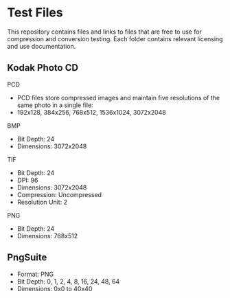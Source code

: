 # Test Files

This repository contains files and links to files that are free to use for compression and conversion testing. Each folder contains relevant licensing and use documentation. 

## Kodak Photo CD 

PCD

* PCD files store compressed images and maintain five resolutions of the same photo in a single file:
* 192x128, 384x256, 768x512, 1536x1024, 3072x2048

BMP

* Bit Depth: 24
* Dimensions: 3072x2048

TIF

* Bit Depth: 24
* DPI: 96
* Dimensions: 3072x2048
* Compression: Uncompressed
* Resolution Unit: 2

PNG

* Bit Depth: 24
* Dimensions: 768x512

## PngSuite

* Format: PNG
* Bit Depth: 0, 1, 2, 4, 8, 16, 24, 48, 64
* Dimensions: 0x0 to 40x40
